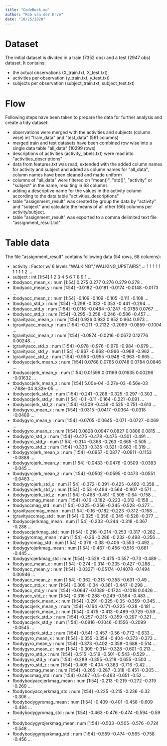 ```yaml
---
title: "CodeBook.md"
author: "Rob van der Erve"
date: "10/25/2020"
---
```



# Dataset
The initial dataset is divided in a train (7352 obs) and a test (2947 obs) dataset. It contains:
 - the actual observations (X_train.txt, X_test.txt)
 - activities per observation (y_train.txt, y_test.txt)
 - subjects per observation (subject_train.txt, subject_test.txt)
 
# Flow
Following steps have been taken to prepare the data for further analysis and create a tidy dataset:

* observations were merged with the activities and subjects (column wise) int "train_data" and "test_data" (561 columns)
* merged train and test datasets have been combined row wise into a single data table "all_data" (10299 rows)
* descriptions of activities (activity_labels.txt) were read into "activities_descriptions"
* data from features.txt was read, extended with the added column names for activity and subject and added as column names for "all_data", column names have been cleaned and made uniform
* columns of "all_data" were filtered on "mean()", "std()", "activity" or "subject" in the name, resulting in 68 columns
* adding a descriptive name for the values in the activity column according to the data table "activities_descriptions"
* table "assignment_result" was created by group the data by "activity" and "subject" and calculate the means of all other (66) columns per activity/subject.
* table "assignment_result" was exported to a comma delimited text file "assignment_result.txt"

# Table data

The file "assignment_result" contains following data (54 rows, 68 columns):

- activity                 : Factor w/ 6 levels "WALKING","WALKING_UPSTAIRS",..: 1 1 1 1 1 1 1 1 1 2 ...
- subject                  : int [1:54] 1 2 3 4 5 6 7 8 9 1 ...
- tbodyacc_mean_x          : num [1:54] 0.275 0.277 0.276 0.279 0.278 ..
- tbodyacc_mean_y          : num [1:54] -0.0182 -0.0181 -0.0174 -0.0148 -0.0173 ...
- tbodyacc_mean_z          : num [1:54] -0.109 -0.109 -0.105 -0.111 -0.108 ...
- tbodyacc_std_x           : num [1:54] -0.298 -0.332 -0.353 -0.441 -0.294 ...
- tbodyacc_std_y           : num [1:54] -0.0116 -0.0484 -0.1247 -0.0788 0.0767 ...
- tbodyacc_std_z           : num [1:54] -0.295 -0.258 -0.246 -0.586 -0.457 ...
- tgravityacc_mean_x       : num [1:54] 0.926 0.933 0.952 0.964 0.973 ...
- tgravityacc_mean_y       : num [1:54] -0.211 -0.2132 -0.2069 -0.0859 -0.1004 ...
- tgravityacc_mean_z       : num [1:54] -0.0874 -0.0216 -0.0672 0.12776 0.00248 ...
- tgravityacc_std_x        : num [1:54] -0.978 -0.976 -0.979 -0.984 -0.979 ...
- tgravityacc_std_y        : num [1:54] -0.967 -0.968 -0.966 -0.968 -0.962 ...
- tgravityacc_std_z        : num [1:54] -0.953 -0.955 -0.948 -0.963 -0.965 ...
- tbodyaccjerk_mean_x      : num [1:54] 0.0768 0.0765 0.0748 0.0784 0.0846 ...
- tbodyaccjerk_mean_y      : num [1:54] 0.01599 0.01169 0.01635 0.00296 -0.01632 ...
- tbodyaccjerk_mean_z      : num [1:54] 5.00e-04 -3.27e-03 -6.56e-03 -7.68e-04 8.32e-05 ...
- tbodyaccjerk_std_x       : num [1:54] -0.241 -0.288 -0.325 -0.297 -0.303 ...
- tbodyaccjerk_std_y       : num [1:54] -0.1 -0.11 -0.164 -0.221 -0.091 ...
- tbodyaccjerk_std_z       : num [1:54] -0.509 -0.436 -0.525 -0.751 -0.613 ...
- tbodygyro_mean_x         : num [1:54] -0.0315 -0.0417 -0.0364 -0.0318 -0.0489 ...
- tbodygyro_mean_y         : num [1:54] -0.0705 -0.0645 -0.071 -0.0727 -0.069 ...
- tbodygyro_mean_z         : num [1:54] 0.0828 0.0947 0.0827 0.0806 0.0815 ...
- tbodygyro_std_x          : num [1:54] -0.475 -0.478 -0.475 -0.501 -0.491 ...
- tbodygyro_std_y          : num [1:54] -0.314 -0.368 -0.263 -0.665 -0.505 ...
- tbodygyro_std_z          : num [1:54] -0.333 -0.335 -0.321 -0.663 -0.319 ...
- tbodygyrojerk_mean_x     : num [1:54] -0.0957 -0.0877 -0.0911 -0.1153 -0.0888 ...
- tbodygyrojerk_mean_y     : num [1:54] -0.0433 -0.0476 -0.0509 -0.0393 -0.045 ...
- tbodygyrojerk_mean_z     : num [1:54] -0.0502 -0.0595 -0.0473 -0.0551 -0.0483 ...
- tbodygyrojerk_std_x      : num [1:54] -0.372 -0.391 -0.425 -0.492 -0.358 ...
- tbodygyrojerk_std_y      : num [1:54] -0.53 -0.494 -0.564 -0.807 -0.571 ...
- tbodygyrojerk_std_z      : num [1:54] -0.468 -0.451 -0.505 -0.64 -0.158 ...
- tbodyaccmag_mean         : num [1:54] -0.16 -0.182 -0.223 -0.312 -0.158 ...
- tbodyaccmag_std          : num [1:54] -0.325 -0.356 -0.345 -0.528 -0.377 ...
- tgravityaccmag_mean      : num [1:54] -0.16 -0.182 -0.223 -0.312 -0.158 ...
- tgravityaccmag_std       : num [1:54] -0.325 -0.356 -0.345 -0.528 -0.377 ...
- tbodyaccjerkmag_mean     : num [1:54] -0.233 -0.244 -0.318 -0.367 -0.288 ...
- tbodyaccjerkmag_std      : num [1:54] -0.216 -0.214 -0.253 -0.317 -0.282 ...
- tbodygyromag_mean        : num [1:54] -0.26 -0.286 -0.232 -0.498 -0.356 ...
- tbodygyromag_std         : num [1:54] -0.376 -0.38 -0.406 -0.553 -0.492 ...
- tbodygyrojerkmag_mean    : num [1:54] -0.467 -0.456 -0.516 -0.681 -0.445 ...
- tbodygyrojerkmag_std     : num [1:54] -0.529 -0.475 -0.557 -0.73 -0.489 ...
- fbodyacc_mean_x          : num [1:54] -0.274 -0.314 -0.335 -0.427 -0.288 ...
- fbodyacc_mean_y          : num [1:54] -0.03271 -0.05174 -0.14078 -0.1494 0.00946 ...
- fbodyacc_mean_z          : num [1:54] -0.362 -0.313 -0.358 -0.631 -0.49 ...
- fbodyacc_std_x           : num [1:54] -0.309 -0.34 -0.361 -0.447 -0.298 ...
- fbodyacc_std_y           : num [1:54] -0.0647 -0.1089 -0.1724 -0.1018 0.0426 ...
- fbodyacc_std_z           : num [1:54] -0.316 -0.288 -0.249 -0.594 -0.483 ...
- fbodyaccjerk_mean_x      : num [1:54] -0.291 -0.325 -0.35 -0.359 -0.345 ...
- fbodyaccjerk_mean_y      : num [1:54] -0.164 -0.171 -0.225 -0.28 -0.181 ...
- fbodyaccjerk_mean_z      : num [1:54] -0.475 -0.413 -0.489 -0.729 -0.59 ...
- fbodyaccjerk_std_x       : num [1:54] -0.257 -0.315 -0.359 -0.297 -0.321 ...
- fbodyaccjerk_std_y       : num [1:54] -0.0916 -0.1046 -0.1556 -0.2099 -0.0545 ...
- fbodyaccjerk_std_z       : num [1:54] -0.541 -0.457 -0.56 -0.772 -0.633 ...
- fbodygyro_mean_x         : num [1:54] -0.355 -0.354 -0.404 -0.373 -0.373 ...
- fbodygyro_mean_y         : num [1:54] -0.373 -0.402 -0.358 -0.688 -0.514 ...
- fbodygyro_mean_z         : num [1:54] -0.309 -0.314 -0.328 -0.601 -0.213 ...
- fbodygyro_std_x          : num [1:54] -0.515 -0.519 -0.501 -0.543 -0.529 ...
- fbodygyro_std_y          : num [1:54] -0.289 -0.355 -0.218 -0.655 -0.503 ...
- fbodygyro_std_z          : num [1:54] -0.405 -0.404 -0.383 -0.716 -0.42 ...
- fbodyaccmag_mean         : num [1:54] -0.265 -0.287 -0.318 -0.451 -0.305 ...
- fbodyaccmag_std          : num [1:54] -0.467 -0.5 -0.463 -0.651 -0.52 ...
- fbodybodyaccjerkmag_mean : num [1:54] -0.213 -0.219 -0.272 -0.319 -0.269 ...
- fbodybodyaccjerkmag_std  : num [1:54] -0.225 -0.215 -0.236 -0.32 -0.306 ...
- fbodybodygyromag_mean    : num [1:54] -0.409 -0.401 -0.458 -0.609 -0.484 ...
- fbodybodygyromag_std     : num [1:54] -0.463 -0.476 -0.474 -0.594 -0.59 ...
- fbodybodygyrojerkmag_mean: num [1:54] -0.533 -0.505 -0.576 -0.724 -0.548 ...
- fbodybodygyrojerkmag_std : num [1:54] -0.559 -0.474 -0.565 -0.758 -0.456 ...
